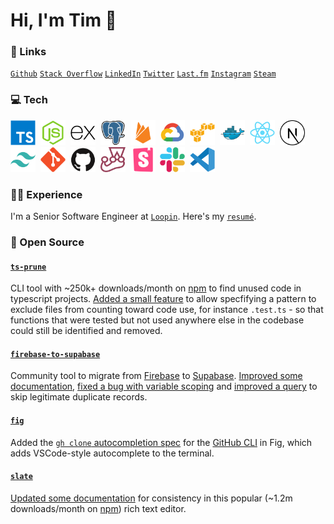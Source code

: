 # Hi, I'm Tim 👋

### 🔗 Links
[`Github`](https://github.com/sauntimo) [`Stack Overflow`](https://stackoverflow.com/users/4293734/sauntimo) [`LinkedIn`](https://www.linkedin.com/in/sauntimo) [`Twitter`](https://twitter.com/sauntimo) [`Last.fm`](https://last.fm/user/sauntimo) [`Instagram`](https://instagram.com/sauntimo) [`Steam`](https://steamcommunity.com/id/sauntimo)

### 💻 Tech

<div>
  <img src="https://github.com/devicons/devicon/blob/master/icons/typescript/typescript-original.svg" title="Typescript" alt="Nypescript" width="40" height="40"/>&nbsp;
  <img src="https://github.com/devicons/devicon/blob/master/icons/nodejs/nodejs-original.svg" title="Node" alt="Node" width="40" height="40"/>&nbsp;
  <img src="https://github.com/devicons/devicon/blob/master/icons/express/express-original.svg" title="Express" alt="Express" width="40" height="40"/>&nbsp;
  <img src="https://github.com/devicons/devicon/blob/master/icons/postgresql/postgresql-original.svg" title="Postgres" alt="Postgres" width="40" height="40"/>&nbsp;
  <img src="https://github.com/devicons/devicon/blob/master/icons/firebase/firebase-plain.svg" title="Firebase" alt="Firebase" width="40" height="40"/>&nbsp;
  <img src="https://github.com/devicons/devicon/blob/master/icons/googlecloud/googlecloud-original.svg" title="GCP" alt="GCP" width="40" height="40"/>&nbsp;
  <img src="https://github.com/devicons/devicon/blob/master/icons/amazonwebservices/amazonwebservices-original.svg" title="AWS" alt="AWS" width="40" height="40"/>&nbsp;
  <img src="https://github.com/devicons/devicon/blob/master/icons/docker/docker-original.svg" title="Docker" alt="Docker" width="40" height="40"/>&nbsp;
  <img src="https://github.com/devicons/devicon/blob/master/icons/react/react-original.svg" title="React" alt="React" width="40" height="40"/>&nbsp;
  <img src="https://github.com/devicons/devicon/blob/master/icons/nextjs/nextjs-line.svg" title="Next" alt="Next" width="40" height="40"/>&nbsp;
  <img src="https://github.com/devicons/devicon/blob/master/icons/tailwindcss/tailwindcss-plain.svg" title="Tailwind" alt="Tailwind" width="40" height="40"/>&nbsp;
  <img src="https://github.com/devicons/devicon/blob/master/icons/git/git-original.svg" title="Git" alt="Git" width="40" height="40"/>&nbsp;
  <img src="https://github.com/devicons/devicon/blob/master/icons/github/github-original.svg" title="GitHub" alt="GitHub" width="40" height="40"/>&nbsp;
  <img src="https://github.com/devicons/devicon/blob/master/icons/jest/jest-plain.svg" title="Jest" alt="Jest" width="40" height="40"/>&nbsp;
  <img src="https://github.com/devicons/devicon/blob/master/icons/storybook/storybook-original.svg" title="Storybook" alt="Storybook" width="40" height="40"/>&nbsp;
  <img src="https://github.com/devicons/devicon/blob/master/icons/slack/slack-original.svg" title="Slack" alt="Slack" width="40" height="40"/>&nbsp;
  <img src="https://github.com/devicons/devicon/blob/master/icons/vscode/vscode-original.svg" title="VSCode" alt="VSCode" width="40" height="40"/>&nbsp; 
</div>

### 👨‍💻 Experience
I'm a Senior Software Engineer at [`Loopin`](https://letsloopin.com). Here's my [`resumé`](https://github.com/sauntimo/resume).

### 🤝 Open Source

#### [`ts-prune`](https://www.npmjs.com/package/ts-prune)

CLI tool with ~250k+ downloads/month on [npm](https://www.npmjs.com/package/ts-prune) to find unused code in typescript projects. [Added a small feature](https://github.com/nadeesha/ts-prune/pull/140) to allow specfifying a pattern to exclude files from counting toward code use, for instance `.test.ts` - so that functions that were tested but not used anywhere else in the codebase could still be identified and removed.

#### [`firebase-to-supabase`](https://github.com/supabase-community/firebase-to-supabase)

Community tool to migrate from [Firebase](https://firebase.google.com/) to [Supabase](https://supabase.com/). [Improved some documentation](https://github.com/supabase-community/firebase-to-supabase/pull/1), [fixed a bug with variable scoping](https://github.com/supabase-community/firebase-to-supabase/pull/2) and [improved a query](https://github.com/supabase-community/firebase-to-supabase/pull/3) to skip legitimate duplicate records.

#### [`fig`](https://fig.io)

Added the [`gh clone` autocompletion spec](https://github.com/withfig/autocomplete/pull/69) for the [GitHub CLI](https://github.com/cli/cli) in Fig, which adds VSCode-style autocomplete to the terminal.


#### [`slate`](https://github.com/ianstormtaylor/slate)

[Updated some documentation](https://github.com/ianstormtaylor/slate/pull/3031) for consistency in this popular (~1.2m downloads/month on [npm](https://www.npmjs.com/package/slate)) rich text editor.
